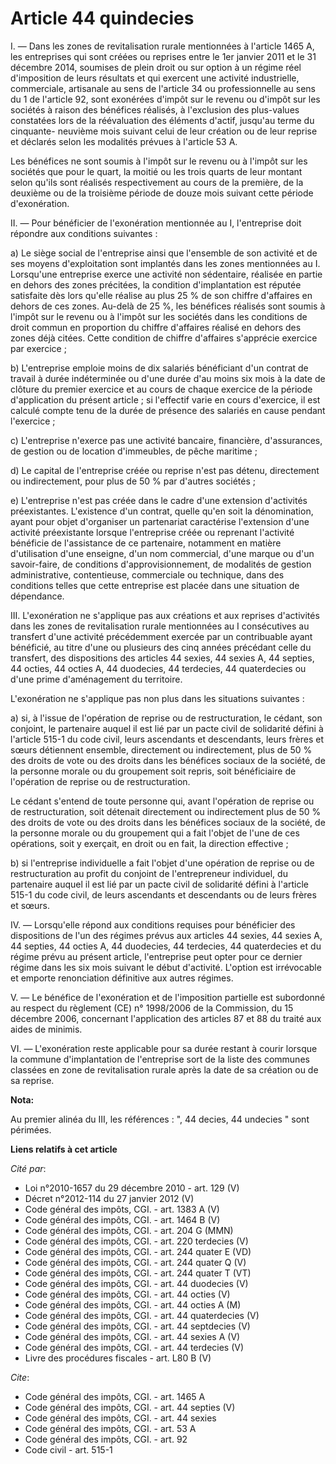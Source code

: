 # Article 44 quindecies

I. ― Dans les zones de revitalisation rurale mentionnées à l'article 1465 A, les entreprises qui sont créées ou reprises
entre le 1er janvier 2011 et le 31 décembre 2014, soumises de plein droit ou sur option à un régime réel d'imposition de
leurs résultats et qui exercent une activité industrielle, commerciale, artisanale au sens de l'article 34 ou professionnelle
au sens du 1 de l'article 92, sont exonérées d'impôt sur le revenu ou d'impôt sur les sociétés à raison des bénéfices
réalisés, à l'exclusion des plus-values constatées lors de la réévaluation des éléments d'actif, jusqu'au terme du cinquante-
neuvième mois suivant celui de leur création ou de leur reprise et déclarés selon les modalités prévues à l'article 53 A. 

Les bénéfices ne sont soumis à l'impôt sur le revenu ou à l'impôt sur les sociétés que pour le quart, la moitié ou les trois
quarts de leur montant selon qu'ils sont réalisés respectivement au cours de la première, de la deuxième ou de la troisième
période de douze mois suivant cette période d'exonération. 

II. ― Pour bénéficier de l'exonération mentionnée au I, l'entreprise doit répondre aux conditions suivantes : 

a) Le siège social de l'entreprise ainsi que l'ensemble de son activité et de ses moyens d'exploitation sont implantés dans
les zones mentionnées au I. Lorsqu'une entreprise exerce une activité non sédentaire, réalisée en partie en dehors des zones
précitées, la condition d'implantation est réputée satisfaite dès lors qu'elle réalise au plus 25 % de son chiffre d'affaires
en dehors de ces zones. Au-delà de 25 %, les bénéfices réalisés sont soumis à l'impôt sur le revenu ou à l'impôt sur les
sociétés dans les conditions de droit commun en proportion du chiffre d'affaires réalisé en dehors des zones déjà citées.
Cette condition de chiffre d'affaires s'apprécie exercice par exercice ; 

b) L'entreprise emploie moins de dix salariés bénéficiant d'un contrat de travail à durée indéterminée ou d'une durée d'au
moins six mois à la date de clôture du premier exercice et au cours de chaque exercice de la période d'application du présent
article ; si l'effectif varie en cours d'exercice, il est calculé compte tenu de la durée de présence des salariés en cause
pendant l'exercice ; 

c) L'entreprise n'exerce pas une activité bancaire, financière, d'assurances, de gestion ou de location d'immeubles, de pêche
maritime ; 

d) Le capital de l'entreprise créée ou reprise n'est pas détenu, directement ou indirectement, pour plus de 50 % par d'autres
sociétés ; 

e) L'entreprise n'est pas créée dans le cadre d'une extension d'activités préexistantes. L'existence d'un contrat, quelle
qu'en soit la dénomination, ayant pour objet d'organiser un partenariat caractérise l'extension d'une activité préexistante
lorsque l'entreprise créée ou reprenant l'activité bénéficie de l'assistance de ce partenaire, notamment en matière
d'utilisation d'une enseigne, d'un nom commercial, d'une marque ou d'un savoir-faire, de conditions d'approvisionnement, de
modalités de gestion administrative, contentieuse, commerciale ou technique, dans des conditions telles que cette entreprise
est placée dans une situation de dépendance. 

III. L'exonération ne s'applique pas aux créations et aux reprises d'activités dans les zones de revitalisation rurale
mentionnées au I consécutives au transfert d'une activité précédemment exercée par un contribuable ayant bénéficié, au titre
d'une ou plusieurs des cinq années précédant celle du transfert, des dispositions des articles 44 sexies, 44 sexies A, 44
septies, 44 octies, 44 octies A, 44 duodecies, 44 terdecies, 44 quaterdecies ou d'une prime d'aménagement du territoire. 

L'exonération ne s'applique pas non plus dans les situations suivantes : 

a) si, à l'issue de l'opération de reprise ou de restructuration, le cédant, son conjoint, le partenaire auquel il est lié
par un pacte civil de solidarité défini à l'article 515-1 du code civil, leurs ascendants et descendants, leurs frères et
sœurs détiennent ensemble, directement ou indirectement, plus de 50 % des droits de vote ou des droits dans les bénéfices
sociaux de la société, de la personne morale ou du groupement soit repris, soit bénéficiaire de l'opération de reprise ou de
restructuration. 

Le cédant s'entend de toute personne qui, avant l'opération de reprise ou de restructuration, soit détenait directement ou
indirectement plus de 50 % des droits de vote ou des droits dans les bénéfices sociaux de la société, de la personne morale
ou du groupement qui a fait l'objet de l'une de ces opérations, soit y exerçait, en droit ou en fait, la direction
effective ; 

b) si l'entreprise individuelle a fait l'objet d'une opération de reprise ou de restructuration au profit du conjoint de
l'entrepreneur individuel, du partenaire auquel il est lié par un pacte civil de solidarité défini à l'article 515-1 du code
civil, de leurs ascendants et descendants ou de leurs frères et sœurs. 

IV. ― Lorsqu'elle répond aux conditions requises pour bénéficier des dispositions de l'un des régimes prévus aux articles 44
sexies, 44 sexies A, 44 septies, 44 octies A, 44 duodecies, 44 terdecies, 44 quaterdecies et du régime prévu au présent
article, l'entreprise peut opter pour ce dernier régime dans les six mois suivant le début d'activité. L'option est
irrévocable et emporte renonciation définitive aux autres régimes. 

V. ― Le bénéfice de l'exonération et de l'imposition partielle est subordonné au respect du règlement (CE) n° 1998/2006 de la
Commission, du 15 décembre 2006, concernant l'application des articles 87 et 88 du traité aux aides de minimis. 

VI. ― L'exonération reste applicable pour sa durée restant à courir lorsque la commune d'implantation de l'entreprise sort de
la liste des communes classées en zone de revitalisation rurale après la date de sa création ou de sa reprise.

**Nota:**

Au premier alinéa du III, les références : ", 44 decies, 44 undecies " sont périmées.

**Liens relatifs à cet article**

_Cité par_:

  - Loi n°2010-1657 du 29 décembre 2010 - art. 129 (V)
  - Décret n°2012-114 du 27 janvier 2012 (V)
  - Code général des impôts, CGI. - art. 1383 A (V)
  - Code général des impôts, CGI. - art. 1464 B (V)
  - Code général des impôts, CGI. - art. 204 G (MMN)
  - Code général des impôts, CGI. - art. 220 terdecies (V)
  - Code général des impôts, CGI. - art. 244 quater E (VD)
  - Code général des impôts, CGI. - art. 244 quater Q (V)
  - Code général des impôts, CGI. - art. 244 quater T (VT)
  - Code général des impôts, CGI. - art. 44 duodecies (V)
  - Code général des impôts, CGI. - art. 44 octies (V)
  - Code général des impôts, CGI. - art. 44 octies A (M)
  - Code général des impôts, CGI. - art. 44 quaterdecies (V)
  - Code général des impôts, CGI. - art. 44 septdecies (V)
  - Code général des impôts, CGI. - art. 44 sexies A (V)
  - Code général des impôts, CGI. - art. 44 terdecies (V)
  - Livre des procédures fiscales - art. L80 B (V)

_Cite_:

  - Code général des impôts, CGI. - art. 1465 A
  - Code général des impôts, CGI. - art. 44 septies (V)
  - Code général des impôts, CGI. - art. 44 sexies
  - Code général des impôts, CGI. - art. 53 A
  - Code général des impôts, CGI. - art. 92
  - Code civil - art. 515-1
